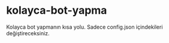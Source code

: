 # kolayca-bot-yapma
Kolayca bot yapmanın kısa yolu. Sadece config.json içindekileri değiştireceksiniz.
